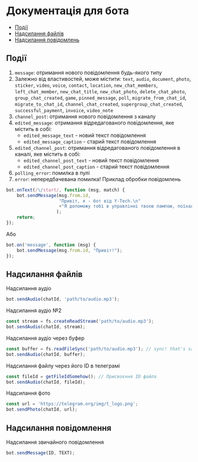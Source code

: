 # Документація для бота

* [Події](#events)
* [Надсилання файлів](#sending-files)
* [Надсилання повідомлень](#sending-text)

<a name="events"></a>
## Події
1. `message`: отримання нового повідомлення будь-якого типу
  1. Залежно від властивостей, може містити: `text`, `audio`, `document`, `photo`,
     `sticker`, `video`, `voice`, `contact`, `location`,
     `new_chat_members`, `left_chat_member`, `new_chat_title`,
     `new_chat_photo`, `delete_chat_photo`, `group_chat_created`,
     `game`, `pinned_message`, `poll`, `migrate_from_chat_id`, `migrate_to_chat_id`,
     `channel_chat_created`, `supergroup_chat_created`,
     `successful_payment`, `invoice`, `video_note`
1. `channel_post`: отримання нового повідомлення з каналу
1. `edited_message`: отримання відредагованого повідомлення, яке містить в собі:
    - `edited_message_text` - новий текст повідомлення
    - `edited_message_caption` - старий текст повідомлення
1. `edited_channel_post`: отримання відредагованого повідомлення в каналі, яке містить в собі:
    - `edited_channel_post_text` - новий текст повідомлення
    - `edited_channel_post_caption` - старий текст повідомлення
1. `polling_error`: помилка в пулі
1. `error`: непередбачевана помилка!
Приклад обробки повідомлень
```js
bot.onText(/\/start/, function (msg, match) {
    bot.sendMessage(msg.from.id, 
                    "Привіт, я - бот від Y-Tech.\n"
                    +"Я допоможу тобі в управлінні твоєю лампою, поїхали?"
                   );
    return;
});
```
Або
```js
bot.on('message', function (msg) {
    bot.sendMessage(msg.from.id, "Привіт!");
});
```
<a name="sending-files"></a>
## Надсилання файлів

Надсилання аудіо
```js
bot.sendAudio(chatId, 'path/to/audio.mp3');
```

Надсилання аудіо №2
```js
const stream = fs.createReadStream('path/to/audio.mp3');
bot.sendAudio(chatId, stream);
```

Надсилання аудіо через буфер
```js
const buffer = fs.readFileSync('path/to/audio.mp3'); // sync! that's sad! :-( Just making a point!
bot.sendAudio(chatId, buffer);
```
Надсилання файлу через його ID в телеграмі
```js
const fileId = getFileIdSomehow(); // Присвоєння ID файла
bot.sendAudio(chatId, fileId);
```
Надсилання фото
```js
const url = 'https://telegram.org/img/t_logo.png';
bot.sendPhoto(chatId, url);
```
<a name="sending-text"></a>
## Надсилання повідомлення
Надсилання звичайного повідомлення
```js
bot.sendMessage(ID, TEXT);
```
